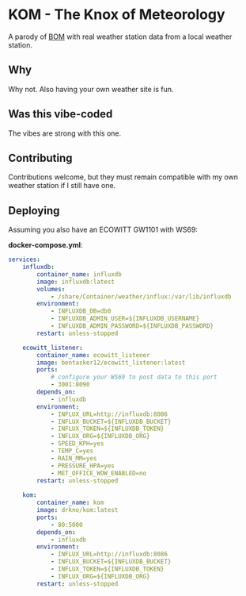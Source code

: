 # KOM - The Knox of Meteorology

A parody of [BOM](https://beta.bom.gov.au) with real weather station data from a local weather station.

## Why

Why not. Also having your own weather site is fun.

## Was this vibe-coded

The vibes are strong with this one.

## Contributing

Contributions welcome, but they must remain compatible with my own weather station if I still have one.

## Deploying

Assuming you also have an ECOWITT GW1101 with WS69:

**docker-compose.yml**:

```yaml
services:
    influxdb:
        container_name: influxdb
        image: influxdb:latest
        volumes:
            - /share/Container/weather/influx:/var/lib/influxdb
        environment:
            - INFLUXDB_DB=db0
            - INFLUXDB_ADMIN_USER=${INFLUXDB_USERNAME}
            - INFLUXDB_ADMIN_PASSWORD=${INFLUXDB_PASSWORD}
        restart: unless-stopped

    ecowitt_listener:
        container_name: ecowitt_listener
        image: bentasker12/ecowitt_listener:latest
        ports:
            # configure your WS69 to post data to this port
            - 3001:8090
        depends_on:
            - influxdb
        environment:
            - INFLUX_URL=http://influxdb:8086
            - INFLUX_BUCKET=${INFLUXDB_BUCKET}
            - INFLUX_TOKEN=${INFLUXDB_TOKEN}
            - INFLUX_ORG=${INFLUXDB_ORG}
            - SPEED_KPH=yes
            - TEMP_C=yes
            - RAIN_MM=yes
            - PRESSURE_HPA=yes
            - MET_OFFICE_WOW_ENABLED=no
        restart: unless-stopped
    
    kom:
        container_name: kom
        image: drkno/kom:latest
        ports:
            - 80:5000
        depends_on:
            - influxdb
        environment:
            - INFLUX_URL=http://influxdb:8086
            - INFLUX_BUCKET=${INFLUXDB_BUCKET}
            - INFLUX_TOKEN=${INFLUXDB_TOKEN}
            - INFLUX_ORG=${INFLUXDB_ORG}
        restart: unless-stopped
```
